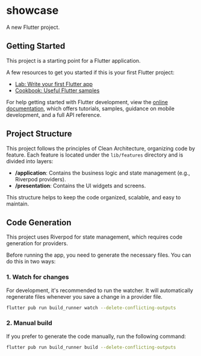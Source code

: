 # showcase

A new Flutter project.

## Getting Started

This project is a starting point for a Flutter application.

A few resources to get you started if this is your first Flutter project:

- [Lab: Write your first Flutter app](https://docs.flutter.dev/get-started/codelab)
- [Cookbook: Useful Flutter samples](https://docs.flutter.dev/cookbook)

For help getting started with Flutter development, view the
[online documentation](https://docs.flutter.dev/), which offers tutorials,
samples, guidance on mobile development, and a full API reference.

## Project Structure

This project follows the principles of Clean Architecture, organizing code by feature. Each feature is located under the `lib/features` directory and is divided into layers:

- **/application**: Contains the business logic and state management (e.g., Riverpod providers).
- **/presentation**: Contains the UI widgets and screens.

This structure helps to keep the code organized, scalable, and easy to maintain.

## Code Generation

This project uses Riverpod for state management, which requires code generation for providers.

Before running the app, you need to generate the necessary files. You can do this in two ways:

### 1. Watch for changes

For development, it's recommended to run the watcher. It will automatically regenerate files whenever you save a change in a provider file.

```sh
flutter pub run build_runner watch --delete-conflicting-outputs
```

### 2. Manual build

If you prefer to generate the code manually, run the following command:

```sh
flutter pub run build_runner build --delete-conflicting-outputs
```
